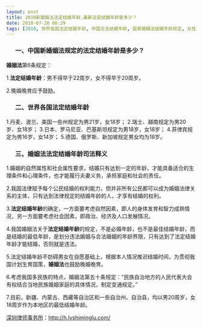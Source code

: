 ```yaml
---
layout: post
title: 2010新婚姻法法定结婚年龄,最新法定结婚年龄是多少？
date: 2010-07-20 06:29
tags: [2010, 世界各国法定结婚年龄, 中国合法结婚年龄, 国家婚姻法结婚年龄规定, 女性女生女子法定结婚年龄, 我国法定结婚年龄是多少, 新婚姻法结婚年龄, 深圳离婚律师咨询, 男人法定结婚年龄, 男女法定结婚年龄]
---
```

<ol>
<h3>一、中国新婚姻法规定的法定结婚年龄是多少？</h3>
</ol>
<strong>婚姻法</strong>第6条规定：

1.<strong>法定结婚年龄</strong>：男不得早于22周岁，女不得早于20周岁。

2.晚婚晚育应予鼓励。
<ol>
<h3>二、世界各国法定结婚年龄</h3>
</ol>
1.丹麦、波兰、美国一些州规定为男21岁，女18岁；
2.瑞士、越南规定为男20岁、女18岁；
3.日本、罗马尼亚、巴基斯坦规定为男18岁，女18岁；
4.菲律宾规定为男16岁，女14岁；
5.德国、俄罗斯、新加坡规定男女均为18岁。
<ol>
<h3>三、婚姻法法定结婚年龄司法释义</h3>
</ol>
1.婚姻的自然属性和社会属性要求，结婚只有达到一定的年龄，才能具备适合的生理条件和心理条件，也才能履行夫妻义务，承担家庭和社会的责任。

2.我国法律赋予每个公民结婚的权利能力，但并非所有公民都可以成为婚姻法律关系的主体，只有达到法律规定的结婚年龄的人，才享有结婚的权利。

3.<strong>法定结婚年龄</strong>的确定，一方面要考虑自然因素，即人的身体发育和智力成熟情况，另一方面要考虑社会因素，即政治、经济及人口发展情况。

4.我国婚姻法关于<strong>法定结婚年龄</strong>的规定，不是必婚年龄，也不是最佳结婚年龄，而是结婚的最低年龄，是划分违法婚姻与合法婚姻的年龄界限，只有达到了法定结婚年龄才能结婚，否则就是违法。

5.法定结婚年龄不妨碍男女在自愿基础上，根据本人情况推迟结婚时间，为贯彻我国计划生育国策，<strong>婚姻法</strong>也鼓励晚婚晚育。

6.考虑我国多民族的特点，婚姻法第五十条规定：“民族自治地方的人民代表大会有权结合当地民族婚姻家庭的具体情况，制定变通规定。”

7.目前，新疆、内蒙古、西藏等自治区和一些自治州、自治县，均以男20周岁，女18周岁作为本地区的最低结婚年龄。

<a href="http://h.lvshiminglu.com/">深圳律师事务所</a>：<a href="http://h.lvshiminglu.com/">http://h.lvshiminglu.com/</a>

